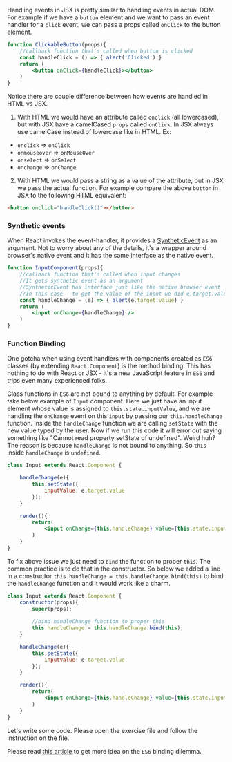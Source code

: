 Handling events in JSX is pretty similar to handling events in actual DOM.
For example if we have a `button` element and we want to pass an event handler for a `click` event, we can pass a props called `onClick` to the button element.


```jsx
function ClickableButton(props){
    //callback function that's called when button is clicked
    const handleClick = () => { alert('Clicked') }
    return (
        <button onClick={handleClick}></button>
    )
}
```

Notice there are couple difference between how events are handled in HTML vs JSX.

1. With HTML we would have an attribute called `onclick` (all lowercased), but with JSX have a camelCased `props` called `onClick`. In JSX always use camelCase instead of lowercase like in HTML.
Ex:
- `onclick` => `onClick`
- `onmouseover` => `onMouseOver`
- `onselect` => `onSelect`
- `onchange` => `onChange`

2. With HTML we would pass a string as a value of the attribute, but in JSX we pass the actual function. For example compare the above `button` in JSX to the following HTML equivalent:

```html
<button onclick="handleClick()"></button>
```

### Synthetic events

When React invokes the event-handler, it provides a [SyntheticEvent](https://reactjs.org/docs/events.html) as an argument. Not to worry about any of the details, it's a wrapper around browser's native event and it has the same interface as the native event.

```jsx
function InputComponent(props){
    //callback function that's called when input changes
    //It gets synthetic event as an argument
    //SyntheticEvent has interface just like the native browser event
    //In this case - to get the value of the input we did e.target.value
    const handleChange = (e) => { alert(e.target.value) }
    return (
        <input onChange={handleChange} />
    )
}
```
### Function Binding

One gotcha when using event handlers with components created as `ES6` classes (by extending `React.Component`) is the method binding. This has nothing to do with React or JSX - it's a new JavaScript feature in `ES6` and trips even many experienced folks.

Class functions in `ES6` are not bound to anything by default. For example take below example of `Input` component. Here we just have an input element whose value is assigned to `this.state.inputValue`, and we are handling the `onChange` event on this `input` by passing our `this.handleChange` function. Inside the `handleChange` function we are calling `setState` with the new value typed by the user. Now if we run this code it will error out saying something like "Cannot read property setState of undefined". Weird huh? The reason is because `handleChange` is not bound to anything. So `this` inside `handleChange` is `undefined`.

```jsx
class Input extends React.Component {

    handleChange(e){
        this.setState({
            inputValue: e.target.value
        });
    }

    render(){
        return(
            <input onChange={this.handleChange} value={this.state.inputValue}/>
        )
    }
}
```

To fix above issue we just need to `bind` the function to proper `this`. The common practice is to do that in the constructor. So below we added a line in a constructor `this.handleChange = this.handleChange.bind(this)` to bind the `handleChange` function and it would work like a charm.

```jsx
class Input extends React.Component {
    constructor(props){
        super(props);
        
        //bind handleChange function to proper this
        this.handleChange = this.handleChange.bind(this);
    }

    handleChange(e){
        this.setState({
            inputValue: e.target.value
        });
    }

    render(){
        return(
            <input onChange={this.handleChange} value={this.state.inputValue}/>
        )
    }
}
```

Let's write some code. Please open the exercise file and follow the instruction on the file.

<!--exercise-->

Please read [this article](https://cmichel.io/es6-class-methods-differences/) to get more idea on the `ES6` binding dilemma.
